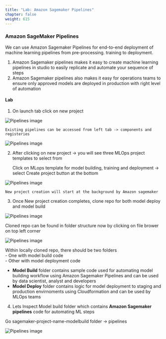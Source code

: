```yaml
---
title: "Lab: Amazon Sagemaker Pipelines"
chapter: false
weight: 615
---
```


### Amazon SageMaker Pipelines

We can use Amazon Sagemaker Pipelines for end-to-end deployment of machine learning pipelines from pre-processing. training to deployment.  
1. Amazon Sagemaker pipelines makes it easy to create machine learning pipelines in studio to easily replicate and automate your sequence of steps
2. Amazon Sagemaker pipelines also makes it easy for operations teams to ensure only approved models are deployed in production with right level of automation

#### Lab

1. On launch tab click on new project

![Pipelines image](/images/pipeline-new-project.png)

    Existing pipelines can be accessed from left tab -> components and registeries 

![Pipelines image](/images/pipelines-existing-left-tab-.png)

2. After clicking on new project -> you will see three MLOps project templates to select from

    Click on MLops template for model building, training and deployment -> select Create project button at the bottom

![Pipelines image](/images/pipelines-create-newproject-from-template.png)

    New project creation will start at the background by Amazon sagemaker

3. Once New project creation completes, clone repo for both model deploy and model build

![Pipelines image](/images/pipelines-clone-repo-locally.png)

Cloned repo can be found in folder structure now by clicking on file brower on top left corner 

![Pipelines image](/images/pipelines-cloned-folders.png)

Within locally cloned repo, there should be two folders <br />
    - One with model build code <br />
    - Other with model deployment code


* __Model Build__ folder contains sample code used for automating model building workflow using Amazon Sagemaker Pipelines and can be used by data scientist, analyst and developers 
* __Model Deploy__ folder contains logic for model deployment to staging and production envirnoments using Cloudformation and can be used by MLOps teams


4. Lets Inspect Model build folder which contains __Amazon Sagemaker pipelines__ code for automating ML steps

Go sagemaker-project-name-modelbuild folder -> pipelines

![Pipelines image](/images/pipelines-build-folder-structure-1.png)
